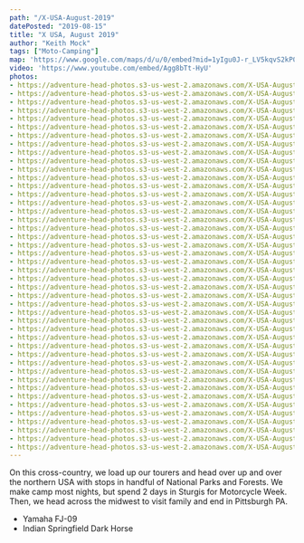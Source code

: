 ```yaml
---
path: "/X-USA-August-2019"
datePosted: "2019-08-15"
title: "X USA, August 2019"
author: "Keith Mock"
tags: ["Moto-Camping"]
map: 'https://www.google.com/maps/d/u/0/embed?mid=1yIgu0J-r_LV5kqvS2kP0wt-wc9R2Yhh8'
video: 'https://www.youtube.com/embed/Agg8bTt-HyU'
photos:
- https://adventure-head-photos.s3-us-west-2.amazonaws.com/X-USA-August-2019/IMG_8042.jpeg
- https://adventure-head-photos.s3-us-west-2.amazonaws.com/X-USA-August-2019/IMG_0463.jpeg
- https://adventure-head-photos.s3-us-west-2.amazonaws.com/X-USA-August-2019/IMG_0739.jpeg
- https://adventure-head-photos.s3-us-west-2.amazonaws.com/X-USA-August-2019/IMG_1046.jpeg
- https://adventure-head-photos.s3-us-west-2.amazonaws.com/X-USA-August-2019/IMG_1143.jpeg
- https://adventure-head-photos.s3-us-west-2.amazonaws.com/X-USA-August-2019/IMG_1698.jpeg
- https://adventure-head-photos.s3-us-west-2.amazonaws.com/X-USA-August-2019/IMG_1882.jpeg
- https://adventure-head-photos.s3-us-west-2.amazonaws.com/X-USA-August-2019/IMG_2269.jpeg
- https://adventure-head-photos.s3-us-west-2.amazonaws.com/X-USA-August-2019/IMG_2273.jpeg
- https://adventure-head-photos.s3-us-west-2.amazonaws.com/X-USA-August-2019/IMG_2279.jpeg
- https://adventure-head-photos.s3-us-west-2.amazonaws.com/X-USA-August-2019/IMG_2301.jpeg
- https://adventure-head-photos.s3-us-west-2.amazonaws.com/X-USA-August-2019/IMG_2311.jpeg
- https://adventure-head-photos.s3-us-west-2.amazonaws.com/X-USA-August-2019/IMG_2319.jpeg
- https://adventure-head-photos.s3-us-west-2.amazonaws.com/X-USA-August-2019/IMG_2341.jpeg
- https://adventure-head-photos.s3-us-west-2.amazonaws.com/X-USA-August-2019/IMG_2506.png
- https://adventure-head-photos.s3-us-west-2.amazonaws.com/X-USA-August-2019/IMG_2507.png
- https://adventure-head-photos.s3-us-west-2.amazonaws.com/X-USA-August-2019/IMG_2818.jpeg
- https://adventure-head-photos.s3-us-west-2.amazonaws.com/X-USA-August-2019/IMG_3243.jpeg
- https://adventure-head-photos.s3-us-west-2.amazonaws.com/X-USA-August-2019/IMG_3372.jpeg
- https://adventure-head-photos.s3-us-west-2.amazonaws.com/X-USA-August-2019/IMG_4303.jpeg
- https://adventure-head-photos.s3-us-west-2.amazonaws.com/X-USA-August-2019/IMG_4651.jpeg
- https://adventure-head-photos.s3-us-west-2.amazonaws.com/X-USA-August-2019/IMG_5016.jpeg
- https://adventure-head-photos.s3-us-west-2.amazonaws.com/X-USA-August-2019/IMG_5036.jpeg
- https://adventure-head-photos.s3-us-west-2.amazonaws.com/X-USA-August-2019/IMG_5076.jpeg
- https://adventure-head-photos.s3-us-west-2.amazonaws.com/X-USA-August-2019/IMG_5283.jpeg
- https://adventure-head-photos.s3-us-west-2.amazonaws.com/X-USA-August-2019/IMG_5606.jpeg
- https://adventure-head-photos.s3-us-west-2.amazonaws.com/X-USA-August-2019/IMG_5741.jpeg
- https://adventure-head-photos.s3-us-west-2.amazonaws.com/X-USA-August-2019/IMG_6211.jpeg
- https://adventure-head-photos.s3-us-west-2.amazonaws.com/X-USA-August-2019/IMG_6788.jpeg
- https://adventure-head-photos.s3-us-west-2.amazonaws.com/X-USA-August-2019/IMG_7313.jpeg
- https://adventure-head-photos.s3-us-west-2.amazonaws.com/X-USA-August-2019/IMG_7600.jpeg
- https://adventure-head-photos.s3-us-west-2.amazonaws.com/X-USA-August-2019/IMG_7936.jpeg
- https://adventure-head-photos.s3-us-west-2.amazonaws.com/X-USA-August-2019/IMG_8584.jpeg
- https://adventure-head-photos.s3-us-west-2.amazonaws.com/X-USA-August-2019/IMG_8589.jpeg
- https://adventure-head-photos.s3-us-west-2.amazonaws.com/X-USA-August-2019/IMG_8596.jpeg
- https://adventure-head-photos.s3-us-west-2.amazonaws.com/X-USA-August-2019/10CPROI190804-142543.jpeg
- https://adventure-head-photos.s3-us-west-2.amazonaws.com/X-USA-August-2019/10CPROI190806-105627.jpeg
- https://adventure-head-photos.s3-us-west-2.amazonaws.com/X-USA-August-2019/10CPROI190806-160108.jpeg
- https://adventure-head-photos.s3-us-west-2.amazonaws.com/X-USA-August-2019/10CPROI190806-193649.jpeg
- https://adventure-head-photos.s3-us-west-2.amazonaws.com/X-USA-August-2019/10CPROI190807-143146.jpeg
- https://adventure-head-photos.s3-us-west-2.amazonaws.com/X-USA-August-2019/10CPROI190807-145319.jpeg
- https://adventure-head-photos.s3-us-west-2.amazonaws.com/X-USA-August-2019/10CPROI190809-111328.jpeg
- https://adventure-head-photos.s3-us-west-2.amazonaws.com/X-USA-August-2019/10CPROI190811-144444.jpeg
- https://adventure-head-photos.s3-us-west-2.amazonaws.com/X-USA-August-2019/10CPROI190811-152905.jpeg
---
```


On this cross-country, we load up our tourers and head over up and over the northern USA with stops in handful of National Parks and Forests. We make camp most nights, but spend 2 days in Sturgis for Motorcycle Week. Then, we head across the midwest to visit family and end in Pittsburgh PA.

- Yamaha FJ-09
- Indian Springfield Dark Horse